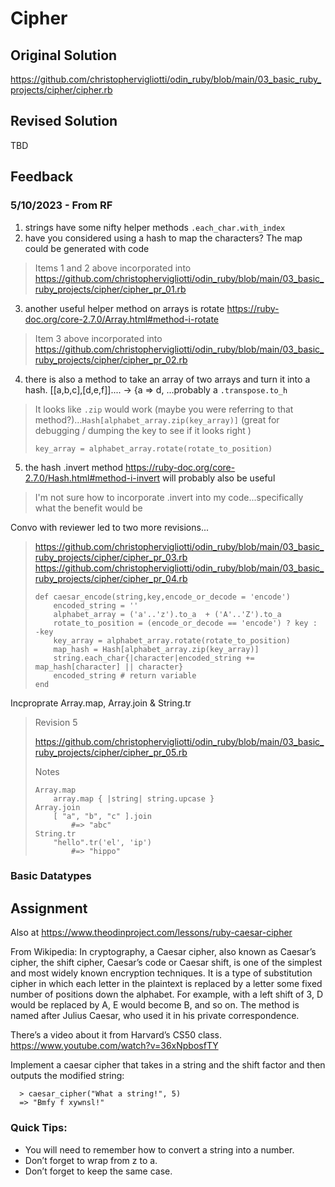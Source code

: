 # Cipher

## Original Solution

https://github.com/christophervigliotti/odin_ruby/blob/main/03_basic_ruby_projects/cipher/cipher.rb 

## Revised Solution 

TBD

## Feedback

### 5/10/2023 - From RF 

1. strings have some nifty helper methods `.each_char.with_index `
2. have you considered using a hash to map the characters? The map could be generated with code

>Items 1 and 2 above incorporated into https://github.com/christophervigliotti/odin_ruby/blob/main/03_basic_ruby_projects/cipher/cipher_pr_01.rb 

3. another useful helper method on arrays is rotate https://ruby-doc.org/core-2.7.0/Array.html#method-i-rotate 

>Item 3 above incorporated into https://github.com/christophervigliotti/odin_ruby/blob/main/03_basic_ruby_projects/cipher/cipher_pr_02.rb 

4. there is also a method to take an array of two arrays and turn it into a hash.
[[a,b,c],[d,e,f]].... -> {a => d, ...probably a `.transpose.to_h`

> It looks like `.zip` would work (maybe you were referring to that method?)...`Hash[alphabet_array.zip(key_array)]` (great for debugging / dumping the key to see if it looks right
>)  
>```
>key_array = alphabet_array.rotate(rotate_to_position)
>```

5. the hash .invert method https://ruby-doc.org/core-2.7.0/Hash.html#method-i-invert
will probably also be useful

> I'm not sure how to incorporate .invert into my code...specifically what the benefit would be

Convo with reviewer led to two more revisions...

> https://github.com/christophervigliotti/odin_ruby/blob/main/03_basic_ruby_projects/cipher/cipher_pr_03.rb 
> https://github.com/christophervigliotti/odin_ruby/blob/main/03_basic_ruby_projects/cipher/cipher_pr_04.rb 
> 
> ```
> def caesar_encode(string,key,encode_or_decode = 'encode') 
>     encoded_string = '' 
>     alphabet_array = ('a'..'z').to_a  + ('A'..'Z').to_a
>     rotate_to_position = (encode_or_decode == 'encode') ? key : -key
>     key_array = alphabet_array.rotate(rotate_to_position)
>     map_hash = Hash[alphabet_array.zip(key_array)]
>     string.each_char{|character|encoded_string += map_hash[character] || character}
>     encoded_string # return variable
> end
> ```

Incproprate Array.map, Array.join & String.tr

> Revision 5
> 
> https://github.com/christophervigliotti/odin_ruby/blob/main/03_basic_ruby_projects/cipher/cipher_pr_05.rb 
> 
> Notes
> 
> ```
> Array.map 
>     array.map { |string| string.upcase }
> Array.join 
>     [ "a", "b", "c" ].join        
>         #=> "abc"
> String.tr
>     "hello".tr('el', 'ip')      
>         #=> "hippo"
> ```

### Basic Datatypes



## Assignment 

Also at https://www.theodinproject.com/lessons/ruby-caesar-cipher

From Wikipedia: In cryptography, a Caesar cipher, also known as Caesar’s cipher, the shift cipher, Caesar’s code or Caesar shift, is one of the simplest and most widely known encryption techniques. It is a type of substitution cipher in which each letter in the plaintext is replaced by a letter some fixed number of positions down the alphabet. For example, with a left shift of 3, D would be replaced by A, E would become B, and so on. The method is named after Julius Caesar, who used it in his private correspondence.

There’s a video about it from Harvard’s CS50 class. https://www.youtube.com/watch?v=36xNpbosfTY

Implement a caesar cipher that takes in a string and the shift factor and then outputs the modified string:

```
  > caesar_cipher("What a string!", 5)
  => "Bmfy f xywnsl!"
```

### Quick Tips:

* You will need to remember how to convert a string into a number.
* Don’t forget to wrap from z to a.
* Don’t forget to keep the same case.